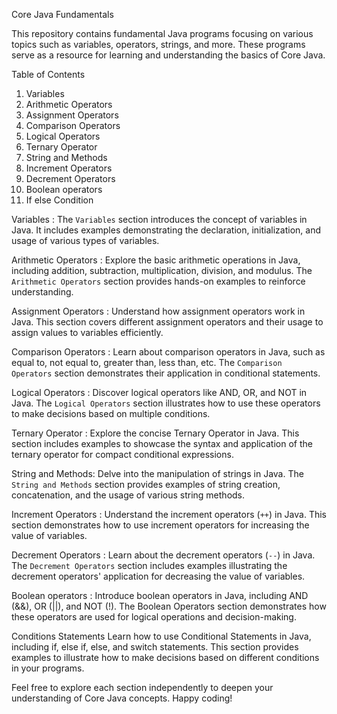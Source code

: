  Core Java Fundamentals

This repository contains fundamental Java programs focusing on various topics such as variables, operators, strings, and more. These programs serve as a resource for learning and understanding the basics of Core Java.

 Table of Contents

1. Variables
2. Arithmetic Operators
3. Assignment Operators
4. Comparison Operators
5. Logical Operators
6. Ternary Operator
7. String and Methods
8. Increment Operators
9. Decrement Operators
10. Boolean operators
10. If else Condition

Variables : 
The `Variables` section introduces the concept of variables in Java. It includes examples demonstrating the declaration, initialization, and usage of various types of variables.

Arithmetic Operators :
Explore the basic arithmetic operations in Java, including addition, subtraction, multiplication, division, and modulus. The `Arithmetic Operators` section provides hands-on examples to reinforce understanding.

Assignment Operators :
Understand how assignment operators work in Java. This section covers different assignment operators and their usage to assign values to variables efficiently.

 
Comparison Operators :
Learn about comparison operators in Java, such as equal to, not equal to, greater than, less than, etc. The `Comparison Operators` section demonstrates their application in conditional statements.

Logical Operators :
Discover logical operators like AND, OR, and NOT in Java. The `Logical Operators` section illustrates how to use these operators to make decisions based on multiple conditions.

Ternary Operator :
Explore the concise Ternary Operator in Java. This section includes examples to showcase the syntax and application of the ternary operator for compact conditional expressions.

String and Methods:
Delve into the manipulation of strings in Java. The `String and Methods` section provides examples of string creation, concatenation, and the usage of various string methods.

Increment Operators :
Understand the increment operators (`++`) in Java. This section demonstrates how to use increment operators for increasing the value of variables.

Decrement Operators :
Learn about the decrement operators (`--`) in Java. The `Decrement Operators` section includes examples illustrating the decrement operators' application for decreasing the value of variables.

Boolean operators :
Introduce boolean operators in Java, including AND (&&), OR (||), and NOT (!). The Boolean Operators section demonstrates how these operators are used for logical operations and decision-making.

Conditions Statements
Learn how to use Conditional Statements in Java, including if, else if, else, and switch statements. This section provides examples to illustrate how to make decisions based on different conditions in your programs.

Feel free to explore each section independently to deepen your understanding of Core Java concepts. Happy coding!
